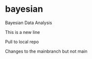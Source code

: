 # bayesian
Bayesian Data Analysis

This is a new line

Pull to local repo

Changes to the mainbranch but not main
